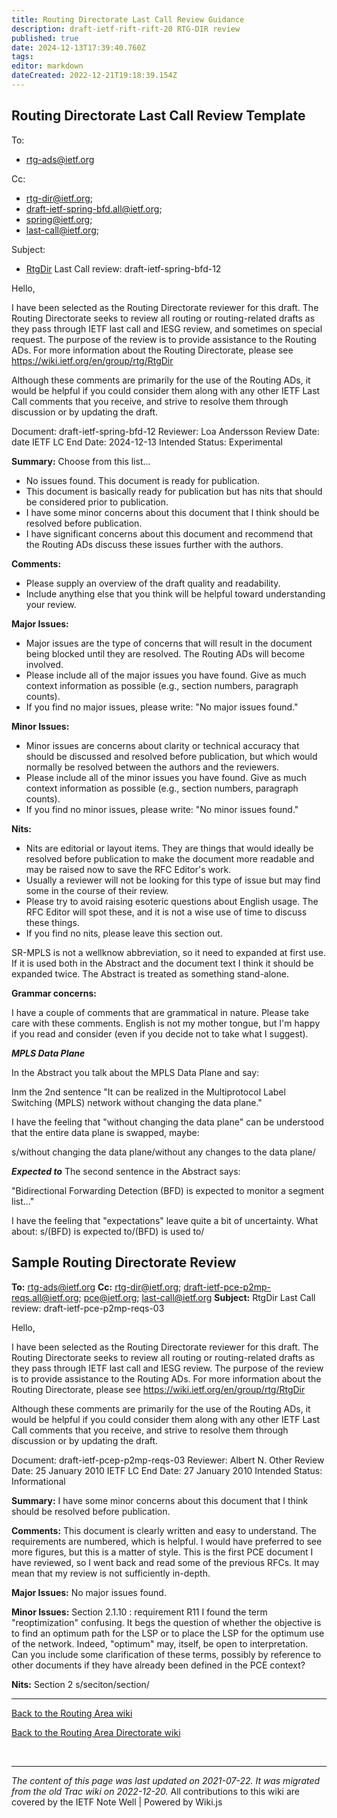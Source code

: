 ```yaml
---
title: Routing Directorate Last Call Review Guidance
description: draft-ietf-rift-rift-20 RTG-DIR review 
published: true
date: 2024-12-13T17:39:40.760Z
tags: 
editor: markdown
dateCreated: 2022-12-21T19:18:39.154Z
---
```


## Routing Directorate Last Call Review Template 

To:
* rtg-ads@ietf.org

Cc:
* rtg-dir@ietf.org;
* draft-ietf-spring-bfd.all@ietf.org;
* spring@ietf.org;
* last-call@ietf.org;

Subject:
* [RtgDir](/group/rtg/RtgDir) Last Call review: draft-ietf-spring-bfd-12

Hello,

I have been selected as the Routing Directorate reviewer for this draft. The Routing Directorate seeks to review all routing or routing-related drafts as they pass through IETF last call and IESG review, and sometimes on special request. The purpose of the review is to provide assistance to the Routing ADs. For more information about the Routing Directorate, please see https://wiki.ietf.org/en/group/rtg/RtgDir

Although these comments are primarily for the use of the Routing ADs, it would be helpful if you could consider them along with any other IETF Last Call comments that you receive, and strive to resolve them through discussion or by updating the draft.

Document: draft-ietf-spring-bfd-12
Reviewer: Loa Andersson
Review Date: date 
IETF LC End Date: 2024-12-13
Intended Status: Experimental

**Summary:**
Choose from this list...
* No issues found. This document is ready for publication.
* This document is basically ready for publication but has nits that should be considered prior to publication.
* I have some minor concerns about this document that I think should be resolved before publication.
* I have significant concerns about this document and recommend that the Routing ADs discuss these issues further with the authors.

**Comments:**
* Please supply an overview of the draft quality and readability.
* Include anything else that you think will be helpful toward understanding your review.

**Major Issues:**
* Major issues are the type of concerns that will result in the document being blocked until they are resolved. The Routing ADs will become involved.
* Please include all of the major issues you have found. Give as much context information as possible (e.g., section numbers, paragraph counts).
* If you find no major issues, please write: "No major issues found."

**Minor Issues:**
* Minor issues are concerns about clarity or technical accuracy that should be discussed and resolved before publication, but which would normally be resolved between the authors and the reviewers.
* Please include all of the minor issues you have found. Give as much context information as possible (e.g., section numbers, paragraph counts).
* If you find no minor issues, please write: "No minor issues found."

**Nits:**
* Nits are editorial or layout items. They are things that would ideally be resolved before publication to make the document more readable and may be raised now to save the RFC Editor's work.
* Usually a reviewer will not be looking for this type of issue but may find some in the course of their review.
* Please try to avoid raising esoteric questions about English usage. The RFC Editor will spot these, and it is not a wise use of time to discuss these things.
* If you find no nits, please leave this section out.

SR-MPLS is not a wellknow abbreviation, so it need to expanded at first use. If it is used both in the Abstract and the document text I think it should be expanded twice. The Abstract is treated as something stand-alone.

**Grammar concerns:**

I have a couple of comments that are grammatical in nature. Please take care with these comments. English is not my mother tongue, but I'm happy if you read and consider (even if you decide not to take what I suggest). 

***MPLS Data Plane***

In the Abstract you talk about the MPLS Data Plane and say:

Inm the 2nd sentence "It can be realized in the Multiprotocol Label Switching (MPLS) network without changing the data plane."

I have the feeling that "without changing the data plane" can be understood that the entire data plane is swapped, maybe:
 
s/without changing the data plane/without any changes to the data
plane/

***Expected to***
The second sentence in the Abstract says:

"Bidirectional Forwarding Detection (BFD) is expected to monitor a segment list..."

I have the feeling that "expectations" leave quite a bit of
uncertainty. What about:
s/(BFD) is expected to/(BFD) is used to/

## Sample Routing Directorate Review 

**To:** rtg-ads@ietf.org
**Cc:** rtg-dir@ietf.org; draft-ietf-pce-p2mp-reqs.all@ietf.org; pce@ietf.org; last-call@ietf.org
**Subject:** RtgDir Last Call review: draft-ietf-pce-p2mp-reqs-03

Hello,

I have been selected as the Routing Directorate reviewer for this draft. The Routing Directorate seeks to review all routing or routing-related drafts as they pass through IETF last call and IESG review. The purpose of the review is to provide assistance to the Routing ADs. For more information about the Routing Directorate, please see https://wiki.ietf.org/en/group/rtg/RtgDir

Although these comments are primarily for the use of the Routing ADs, it would be helpful if you could consider them along with any other IETF Last Call comments that you receive, and strive to resolve them through discussion or by updating the draft.

Document: draft-ietf-pcep-p2mp-reqs-03 
Reviewer: Albert N. Other 
Review Date: 25 January 2010 
IETF LC End Date: 27 January 2010 
Intended Status: Informational

**Summary:**
I have some minor concerns about this document that I think should be resolved before publication.

**Comments:**
This document is clearly written and easy to understand. The requirements are numbered, which is helpful. I would have preferred to see more figures, but this is a matter of style. 
This is the first PCE document I have reviewed, so I went back and read some of the previous RFCs. It may mean that my review is not sufficiently in-depth. 

**Major Issues:**
No major issues found.

**Minor Issues:**
Section 2.1.10 : requirement R11 
I found the term "reoptimization" confusing. It begs the question of whether the objective is to find an optimum path for the LSP or to place the LSP for the optimum use of the network. Indeed, "optimum" may, itself, be open to interpretation. Can you include some clarification of these terms, possibly by reference to other documents if they have already been defined in the PCE context?

**Nits:**
Section 2
s/seciton/section/

----

[Back to the Routing Area wiki](/group/rtg)

[Back to the Routing Area Directorate wiki](/group/rtg/RtgDir)

&nbsp;
&nbsp;
&nbsp;

---

*The content of this page was last updated on 2021-07-22. It was migrated from the old Trac wiki on 2022-12-20.*
All contributions to this wiki are covered by the IETF Note Well | Powered by Wiki.js
